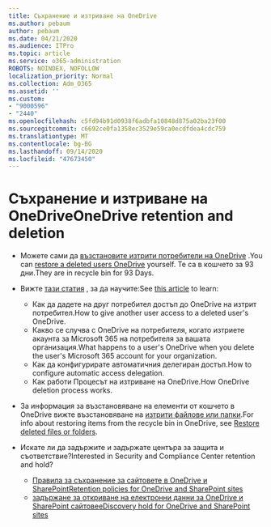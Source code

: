 ```yaml
---
title: Съхранение и изтриване на OneDrive
ms.author: pebaum
author: pebaum
ms.date: 04/21/2020
ms.audience: ITPro
ms.topic: article
ms.service: o365-administration
ROBOTS: NOINDEX, NOFOLLOW
localization_priority: Normal
ms.collection: Adm_O365
ms.assetid: ''
ms.custom:
- "9000596"
- "2440"
ms.openlocfilehash: c5fd94b91d0938f6adbfa10848d875a02ba23f00
ms.sourcegitcommit: c6692ce0fa1358ec3529e59ca0ecdfdea4cdc759
ms.translationtype: MT
ms.contentlocale: bg-BG
ms.lasthandoff: 09/14/2020
ms.locfileid: "47673450"
---
```

# <a name="onedrive-retention-and-deletion"></a><span data-ttu-id="6683d-102">Съхранение и изтриване на OneDrive</span><span class="sxs-lookup"><span data-stu-id="6683d-102">OneDrive retention and deletion</span></span>

- <span data-ttu-id="6683d-103">Можете сами да [възстановите изтрити потребители на OneDrive](https://docs.microsoft.com/onedrive/restore-deleted-onedrive) .</span><span class="sxs-lookup"><span data-stu-id="6683d-103">You can [restore a deleted users OneDrive](https://docs.microsoft.com/onedrive/restore-deleted-onedrive) yourself.</span></span> <span data-ttu-id="6683d-104">Те са в кошчето за 93 дни.</span><span class="sxs-lookup"><span data-stu-id="6683d-104">They are in recycle bin for 93 Days.</span></span>

- <span data-ttu-id="6683d-105">Вижте [тази статия](https://docs.microsoft.com/onedrive/retention-and-deletion) , за да научите:</span><span class="sxs-lookup"><span data-stu-id="6683d-105">See [this article](https://docs.microsoft.com/onedrive/retention-and-deletion) to learn:</span></span>
    - <span data-ttu-id="6683d-106">Как да дадете на друг потребител достъп до OneDrive на изтрит потребител.</span><span class="sxs-lookup"><span data-stu-id="6683d-106">How to give another user access to a deleted user's OneDrive.</span></span>
    - <span data-ttu-id="6683d-107">Какво се случва с OneDrive на потребителя, когато изтриете акаунта за Microsoft 365 на потребителя за вашата организация.</span><span class="sxs-lookup"><span data-stu-id="6683d-107">What happens to a user's OneDrive when you delete the user's Microsoft 365 account for your organization.</span></span>
    - <span data-ttu-id="6683d-108">Как да конфигурирате автоматичния делегиран достъп.</span><span class="sxs-lookup"><span data-stu-id="6683d-108">How to configure automatic access delegation.</span></span>
    - <span data-ttu-id="6683d-109">Как работи Процесът на изтриване на OneDrive.</span><span class="sxs-lookup"><span data-stu-id="6683d-109">How OneDrive deletion process works.</span></span>

- <span data-ttu-id="6683d-110">За информация за възстановяване на елементи от кошчето в OneDrive вижте възстановяване на [изтрити файлове или папки](https://support.office.com/article/949ada80-0026-4db3-a953-c99083e6a84f).</span><span class="sxs-lookup"><span data-stu-id="6683d-110">For info about restoring items from the recycle bin in OneDrive, see [Restore deleted files or folders](https://support.office.com/article/949ada80-0026-4db3-a953-c99083e6a84f).</span></span>

- <span data-ttu-id="6683d-111">Искате ли да задържите и задържате центъра за защита и съответствие?</span><span class="sxs-lookup"><span data-stu-id="6683d-111">Interested in Security and Compliance Center retention and hold?</span></span>
    - [<span data-ttu-id="6683d-112">Правила за съхранение за сайтовете в OneDrive и SharePoint</span><span class="sxs-lookup"><span data-stu-id="6683d-112">Retention policies for OneDrive and SharePoint sites</span></span>](https://docs.microsoft.com/microsoft-365/compliance/retention-policies)
    - [<span data-ttu-id="6683d-113">задържане за откриване на електронни данни за OneDrive и SharePoint сайтове</span><span class="sxs-lookup"><span data-stu-id="6683d-113">eDiscovery hold for OneDrive and SharePoint sites</span></span>](https://docs.microsoft.com/office365/securitycompliance/ediscovery-cases#step-4-place-content-locations-on-hold)
